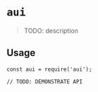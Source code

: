 # `aui`

> TODO: description

## Usage

```
const aui = require('aui');

// TODO: DEMONSTRATE API
```
